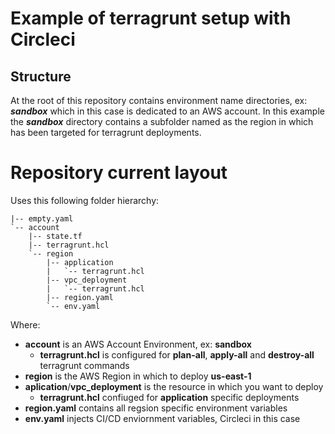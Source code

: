 # Example of terragrunt setup with Circleci

## Structure

At the root of this repository contains environment name directories, ex: ***sandbox*** which in this case is dedicated to an AWS account.
In this example the ***sandbox*** directory contains a subfolder named as the region in which has been targeted for terragrunt deployments. 
  
# Repository current layout

Uses this following folder hierarchy:

```
|-- empty.yaml
`-- account
    |-- state.tf
    |-- terragrunt.hcl
    `-- region
        |-- application
        |   `-- terragrunt.hcl
        |-- vpc_deployment
        |   `-- terragrunt.hcl
        |-- region.yaml
        `-- env.yaml
```

Where: 

* **account** is an AWS Account Environment, ex: **sandbox** 
  * **terragrunt.hcl** is configured for **plan-all**, **apply-all** and **destroy-all** terragrunt commands
* **region** is the AWS Region in which to deploy **us-east-1**
* **aplication**/**vpc_deployment** is the resource in which you want to deploy
  * **terragrunt.hcl** confiuged for **application** specific deployments
* **region.yaml** contains all regsion specific environment variables 
* **env.yaml** injects CI/CD enviornment variables, Circleci in this case

